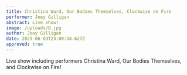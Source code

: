 ```yaml
---
title: Christina Ward, Our Bodies Themselves, Clockwise on Fire
performer: Joey Gilligan
abstract: Live show!
image: /uploads/0.jpg
author: Joey Gilligan
date: 2023-06-03T23:00:34.627Z
approved: true
---
```

Live show including performers Christina Ward, Our Bodies Themselves, and Clockwise on Fire!
